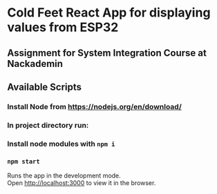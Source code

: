 # Cold Feet React App for displaying values from ESP32

## Assignment for System Integration Course at Nackademin

## Available Scripts

### Install Node from https://nodejs.org/en/download/

### In project directory run:

### Install node modules with `npm i`

### `npm start`

Runs the app in the development mode.\
Open [http://localhost:3000](http://localhost:3000) to view it in the browser.
